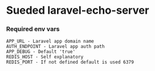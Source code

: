 # Sueded laravel-echo-server

### Required env vars

```
APP_URL - Laravel app domain name
AUTH_ENDPOINT - Laravel app auth path
APP_DEBUG - Default 'true'
REDIS_HOST - Self explanatory
REDIS_PORT - If not defined default is used 6379
```
